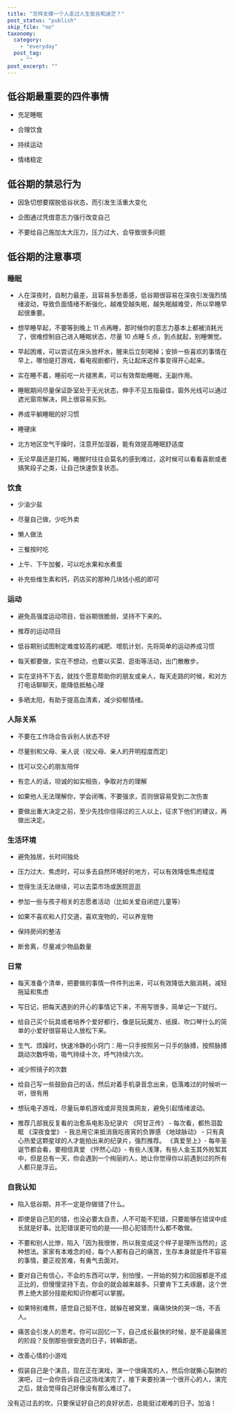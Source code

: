 ```yaml
---
title: "怎样支撑一个人走过人生低谷和迷茫？"
post_status: "publish"
skip_file: "no"
taxonomy:
  category: 
    - "everyday"
  post_tag: 
    - ""
post_excerpt: ""
---
```

## 低谷期最重要的四件事情

* 充足睡眠

* 合理饮食

* 持续运动

* 情绪稳定

## 低谷期的禁忌行为

* 因急切想要摆脱低谷状态，而引发生活重大变化

* 企图通过凭借意志力强行改变自己

* 不要给自己施加太大压力，压力过大，会导致很多问题

## 低谷期的注意事项

### 睡眠

* 人在深夜时，自制力最差，且容易多愁善感，低谷期很容易在深夜引发强烈情绪波动，导致负面情绪不断强化，越难受越失眠，越失眠越难受，所以早睡早起很重要。

* 想早睡早起，不要等到晚上 11 点再睡，那时候你的意志力基本上都被消耗光了，很难控制自己进入睡眠状态，尽量 10 点睡 5 点，到点就起，别睡懒觉。

* 早起困难，可以尝试在床头放杯水，醒来后立刻喝掉；安排一些喜欢的事情在早上，哪怕是打游戏，看电视剧都行，先让起床这件事变得开心起来。

* 实在睡不着，睡前吃一片褪黑素，可以有效帮助睡眠，无副作用。

* 睡眠期间尽量保证卧室处于无光状态，伸手不见五指最佳，窗外光线可以通过遮光窗帘解决，网上很容易买到。

* 养成平躺睡眠的好习惯

* 睡硬床

* 北方地区空气干燥时，注意开加湿器，能有效提高睡眠舒适度

* 无论早晨还是打盹，睡醒时往往会莫名的感到难过，这时候可以看看喜剧或者搞笑段子之类，让自己快速恢复状态。

### 饮食

* 少油少盐

* 尽量自己做，少吃外卖

* 懒人做法

* 三餐按时吃

* 上午、下午加餐，可以吃水果和水煮蛋

* 补充些维生素和钙，药店买的那种几块钱小瓶的即可

### 运动

* 避免高强度运动项目，低谷期很脆弱，坚持不下来的。

* 推荐的运动项目

* 低谷期别试图制定难度较高的减肥、增肌计划，先将简单的运动养成习惯

* 每天都要做，实在不想动，也要以买菜、逛街等活动，出门散散步。

* 实在坚持不下去，就找个愿意帮助你的朋友或亲人，每天走路的时候，和对方打电话聊聊天，能降低抵触心理

* 多晒太阳，有助于提高血清素，减少抑郁情绪。

### 人际关系

* 不要在工作场合告诉别人状态不好

* 尽量别和父母、亲人说（视父母、亲人的开明程度而定）

* 找可以交心的朋友陪伴

* 有恋人的话，坦诚的如实相告，争取对方的理解

* 如果他人无法理解你，学会闭嘴，不要强求，否则很容易受到二次伤害

* 要做出重大决定之前，至少先找你信得过的三人以上，征求下他们的建议，再做出决定。

### 生活环境

* 避免独居，长时间独处

* 压力过大、焦虑时，可以多去自然环境好的地方，可以有效降低焦虑程度

* 觉得生活无法继续，可以去菜市场或医院逛逛

* 参加一些与孩子相关的志愿者活动（比如关爱自闭症儿童等）

* 如果不喜欢和人打交道，喜欢宠物的，可以养宠物

* 保持房间的整洁

* 断舍离，尽量减少物品数量

### 日常

* 每天准备个清单，把要做的事情一件件列出来，可以有效降低大脑消耗，减轻拖延和焦虑

* 写日记，把每天遇到的开心的事情记下来，不用写很多，简单记一下就行。

* 给自己买个玩具或者培养个爱好都行，像是玩玩魔方、纸膜、吹口琴什么的简单的小爱好很容易让人放松下来。

* 生气、烦躁时，快速冷静的小窍门：用一只手按照另一只手的脉搏，按照脉搏跳动次数呼吸，吸气持续十次，呼气持续六次。

* 减少照镜子的次数

* 给自己写一些鼓励自己的话，然后对着手机录音念出来，低落难过的时候听一听，很有用

* 想玩电子游戏，尽量玩单机游戏或非竞技类网友，避免引起情绪波动。

* 推荐几部我反复看的治愈系电影及纪录片 《阿甘正传》 - 每次看，都热泪盈眶 《深夜食堂》 - 我总用它来抵消我吃夜宵的负罪感 《地球脉动》 - 只有真心热爱这颗星球的人才能拍出来的纪录片，强烈推荐。 《真爱至上》- 每年圣诞节都会看，要相信真爱 《怦然心动》- 有些人浅薄，有些人金玉其外败絮其中，但是总有一天，你会遇到一个绚丽的人，她让你觉得你以前遇到过的所有人都只是浮云。

### 自我认知

* 陷入低谷期，并不一定是你做错了什么。

* 即使是自己犯的错，也没必要太自责，人不可能不犯错，只要能够在错误中成长就是好事。比犯错误更可怕的是——担心犯错而什么都不敢做。

* 不要和别人比惨，陷入「因为我很惨，所以我变成这个样子是理所当然的」这种想法。家家有本难念的经，每个人都有自己的痛苦，生存本身就是件不容易的事情，要正视苦难，有勇气去面对。

* 要对自己有信心，不会的东西可以学，别怕慢，一开始的努力和回报都是不成正比的，但慢慢坚持下去，你会的就会越来越多。只要肯下工夫琢磨，这个世界上绝大部分技能和知识你都可以掌握。

* 如果特别难熬，感觉自己挺不住，就躲在被窝里，痛痛快快的哭一场，不丢人。

* 痛苦会引发人的思考。你可以回忆一下，自己成长最快的时候，是不是最痛苦的阶段？反倒那些很安逸的日子，转瞬即逝。

* 改善心情的小游戏

* 假装自己是个演员，现在正在演戏，演一个很痛苦的人，然后你就撕心裂肺的演吧，过一会你告诉自己这场戏演完了，接下来要扮演一个很开心的人，演完之后，就会觉得自己好像没有那么难过了。

没有迈过去的坎，只要保证好自己的良好状态，总能挺过艰难的日子。加油！